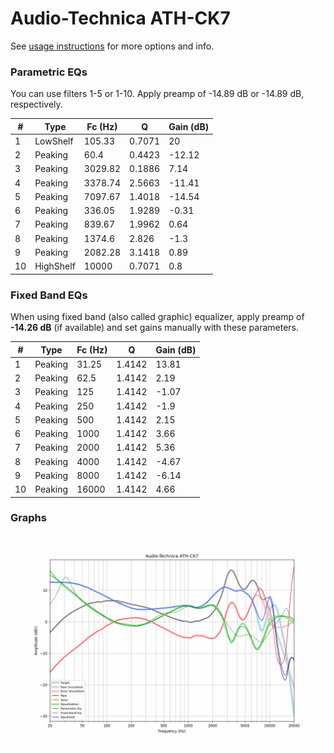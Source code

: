 # Audio-Technica ATH-CK7
See [usage instructions](https://github.com/jaakkopasanen/AutoEq#usage) for more options and info.

### Parametric EQs
You can use filters 1-5 or 1-10. Apply preamp of -14.89 dB or -14.89 dB, respectively.

|   # | Type      |   Fc (Hz) |      Q |   Gain (dB) |
|-----|-----------|-----------|--------|-------------|
|   1 | LowShelf  |    105.33 | 0.7071 |       20    |
|   2 | Peaking   |     60.4  | 0.4423 |      -12.12 |
|   3 | Peaking   |   3029.82 | 0.1886 |        7.14 |
|   4 | Peaking   |   3378.74 | 2.5663 |      -11.41 |
|   5 | Peaking   |   7097.67 | 1.4018 |      -14.54 |
|   6 | Peaking   |    336.05 | 1.9289 |       -0.31 |
|   7 | Peaking   |    839.67 | 1.9962 |        0.64 |
|   8 | Peaking   |   1374.6  | 2.826  |       -1.3  |
|   9 | Peaking   |   2082.28 | 3.1418 |        0.89 |
|  10 | HighShelf |  10000    | 0.7071 |        0.8  |

### Fixed Band EQs
When using fixed band (also called graphic) equalizer, apply preamp of **-14.26 dB** (if available) and set gains manually with these parameters.

|   # | Type    |   Fc (Hz) |      Q |   Gain (dB) |
|-----|---------|-----------|--------|-------------|
|   1 | Peaking |     31.25 | 1.4142 |       13.81 |
|   2 | Peaking |     62.5  | 1.4142 |        2.19 |
|   3 | Peaking |    125    | 1.4142 |       -1.07 |
|   4 | Peaking |    250    | 1.4142 |       -1.9  |
|   5 | Peaking |    500    | 1.4142 |        2.15 |
|   6 | Peaking |   1000    | 1.4142 |        3.66 |
|   7 | Peaking |   2000    | 1.4142 |        5.36 |
|   8 | Peaking |   4000    | 1.4142 |       -4.67 |
|   9 | Peaking |   8000    | 1.4142 |       -6.14 |
|  10 | Peaking |  16000    | 1.4142 |        4.66 |

### Graphs
![](./Audio-Technica%20ATH-CK7.png)

